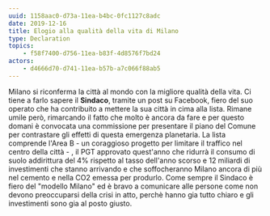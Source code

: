 ```yaml
---
uuid: 1158aac0-d73a-11ea-b4bc-0fc1127c8adc
date: 2019-12-16
title: Elogio alla qualità della vita di Milano
type: Declaration
topics:
    - f58f7400-d756-11ea-b83f-4d8576f7bd24
actors:
    - d4666d70-d741-11ea-b57b-a7c066f88ab5
---
```


Milano si riconferma la città al mondo con la migliore qualità della vita.
Ci tiene a farlo sapere il **Sindaco**, tramite un post su Facebook, fiero del suo operato che ha contribuito a mettere la sua città in cima alla lista. Rimane umile però, rimarcando il fatto che molto è ancora da fare e per questo domani è convocata una commissione per presentare il piano del Comune per contrastare gli effetti di questa emergenza planetaria. La lista comprende l'Area B - un coraggioso progetto per limitare il traffico nel centro della città - , il PGT approvato quest'anno che ridurrà il consumo di suolo addirittura del 4% rispetto al tasso dell'anno scorso e 12 miliardi di investimenti che stanno arrivando e che soffocheranno Milano ancora di più nel cemento e nella CO2 emessa per produrlo.
Come sempre il Sindaco è fiero del "modello Milano" ed è bravo a comunicare alle persone come non devono preoccuparsi della crisi in atto, perchè hanno gia tutto chiaro e gli investimenti sono gia al posto giusto.
